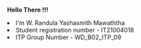 <b>Hello There !!!</b>


<li>I'm W. Randula Yashasmith Mawaththa </li>
<li>Student registration number - IT21004018 </li>
<li>ITP Group Number - WD_B02_ITP_09 </li>

